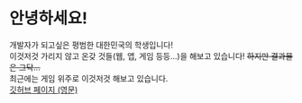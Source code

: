 # 안녕하세요!
개발자가 되고싶은 평범한 대한민국의 학생입니다!  
이것저것 가리지 않고 온갖 것들(웹, 앱, 게임 등등...)을 해보고 있습니다! ~~하지만 결과물은 그닥...~~  
최근에는 게임 위주로 이것저것 해보고 있습니다.  
[깃허브 페이지 (영문)](https://artiren012.github.io)
